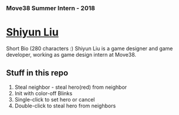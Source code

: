 ### Move38 Summer Intern - 2018
# [Shiyun Liu](http://www.vanillaliu.com)
Short Bio (280 characters :)
Shiyun Liu is a game designer and game developer, working as game design intern at Move38.

## Stuff in this repo
1. Steal neighbor - steal hero(red) from neighbor
2. Init with color-off Blinks
3. Single-click to set hero or cancel
4. Double-click to steal hero from neighbors

